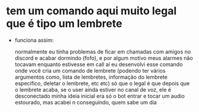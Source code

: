 
# tem um comando aqui muito legal que é tipo um lembrete

- funciona assim:

  normalmente eu tinha problemas de ficar em chamadas com amigos no discord e acabar dormindo (fofo), e por algum motivo meus alarmes não tocavam enquanto estivesse em call
  aí eu desenvolvi esse comando onde você cria um comando de lembrete (podendo ter vários argumentos como, lista de lembretes, informação do lembrete especifico, deletar o lembrete, etc etc)
  só que o legal é que depois que o lembrete acaba, se o user ainda estiver no canal de voz, ele é desconectado
  minha ideia inicial era só o bot entrar e tocar um audio estourado, mas acabei n conseguindo, quem sabe um dia
